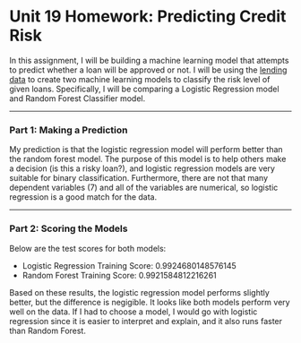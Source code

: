 # Unit 19 Homework: Predicting Credit Risk

In this assignment, I will be building a machine learning model that attempts to predict whether a loan will be approved or not. I will be using the [lending data](Resources/lending_data.csv) to create two machine learning models to classify the risk level of given loans. Specifically, I will be comparing a Logistic Regression model and Random Forest Classifier model.

<hr>

### **Part 1**: Making a Prediction
My prediction is that the logistic regression model will perform better than the random forest model. The purpose of this model is to help others make a decision (is this a risky loan?), and logistic regression models are very suitable for binary classification. Furthermore, there are not that many dependent variables (7) and all of the variables are numerical, so logistic regression is a good match for the data.

<hr>

### **Part 2**: Scoring the Models
Below are the test scores for both models:
- Logistic Regression Training Score: 0.9924680148576145
- Random Forest Training Score: 0.9921584812216261

Based on these results, the logistic regression model performs slightly better, but the difference is negigible. It looks like both models perform very well on the data. If I had to choose a model, I would go with logistic regression since it is easier to interpret and explain, and it also runs faster than Random Forest.

